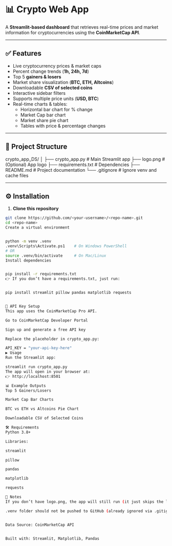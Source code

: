 ﻿# 📊 Crypto Web App

A **Streamlit-based dashboard** that retrieves real-time prices and market information for cryptocurrencies using the **CoinMarketCap API**.

---

## ✅ Features

- Live cryptocurrency prices & market caps  
- Percent change trends (**1h, 24h, 7d**)  
- Top 5 **gainers & losers**  
- Market share visualization (**BTC, ETH, Altcoins**)  
- Downloadable **CSV of selected coins**  
- Interactive sidebar filters  
- Supports multiple price units (**USD, BTC**)  
- Real-time charts & tables:  
  - Horizontal bar chart for % change  
  - Market Cap bar chart  
  - Market share pie chart  
  - Tables with price & percentage changes  

---

## 📂 Project Structure
crypto_app_DS/
│
├── crypto_app.py # Main Streamlit app
├── logo.png # (Optional) App logo
├── requirements.txt # Dependencies
├── README.md # Project documentation
└── .gitignore # Ignore venv and cache files


---

## ⚙️ Installation

1. **Clone this repository**
```bash
git clone https://github.com/<your-username>/<repo-name>.git
cd <repo-name>
Create a virtual environment


python -m venv .venv
.venv\Scripts\Activate.ps1    # On Windows PowerShell
# OR
source .venv/bin/activate     # On Mac/Linux
Install dependencies


pip install -r requirements.txt
👉 If you don’t have a requirements.txt, just run:


pip install streamlit pillow pandas matplotlib requests


🔑 API Key Setup
This app uses the CoinMarketCap Pro API.

Go to CoinMarketCap Developer Portal

Sign up and generate a free API key

Replace the placeholder in crypto_app.py:

API_KEY = "your-api-key-here"
▶️ Usage
Run the Streamlit app:

streamlit run crypto_app.py
The app will open in your browser at:
👉 http://localhost:8501

📊 Example Outputs
Top 5 Gainers/Losers

Market Cap Bar Charts

BTC vs ETH vs Altcoins Pie Chart

Downloadable CSV of Selected Coins

🛠 Requirements
Python 3.8+

Libraries:

streamlit

pillow

pandas

matplotlib

requests

📌 Notes
If you don’t have logo.png, the app will still run (it just skips the logo).

.venv folder should not be pushed to GitHub (already ignored via .gitignore).


Data Source: CoinMarketCap API


Built with: Streamlit, Matplotlib, Pandas
